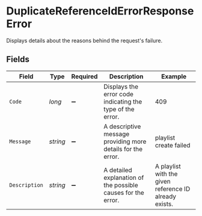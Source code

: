 # DuplicateReferenceIdErrorResponseError

Displays details about the reasons behind the request's failure.


## Fields

| Field                                                         | Type                                                          | Required                                                      | Description                                                   | Example                                                       |
| ------------------------------------------------------------- | ------------------------------------------------------------- | ------------------------------------------------------------- | ------------------------------------------------------------- | ------------------------------------------------------------- |
| `Code`                                                        | *long*                                                        | :heavy_minus_sign:                                            | Displays the error code indicating the type of the error.     | 409                                                           |
| `Message`                                                     | *string*                                                      | :heavy_minus_sign:                                            | A descriptive message providing more details for the error.   | playlist create failed                                        |
| `Description`                                                 | *string*                                                      | :heavy_minus_sign:                                            | A detailed explanation of the possible causes for the error.<br/> | A playlist with the given reference ID already exists.        |